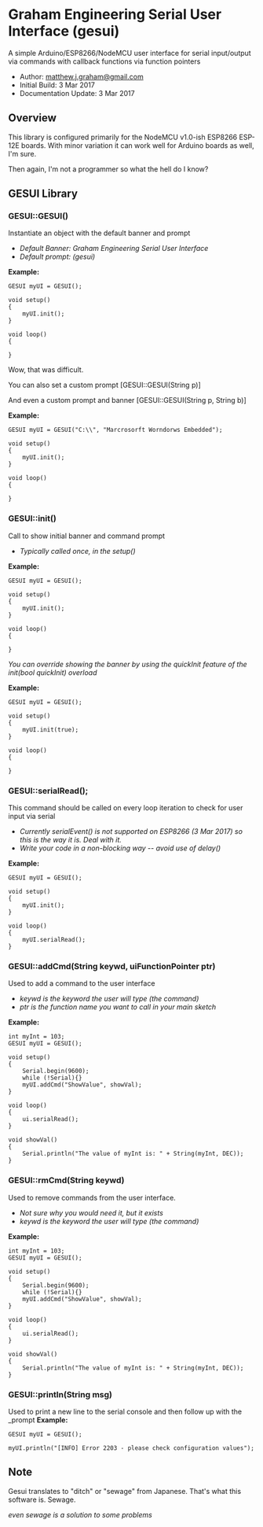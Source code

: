 # Graham Engineering Serial User Interface (gesui)

A simple Arduino/ESP8266/NodeMCU user interface for serial input/output via commands with callback functions via function pointers
* Author: matthew.j.graham@gmail.com
* Initial Build: 3 Mar 2017
* Documentation Update: 3 Mar 2017

## Overview

This library is configured primarily for the NodeMCU v1.0-ish ESP8266 ESP-12E boards.  With minor variation it can work well for Arduino boards as well, I'm sure.

Then again, I'm not a programmer so what the hell do I know?

## GESUI Library

### GESUI::GESUI()
Instantiate an object with the default banner and prompt
* _Default Banner: Graham Engineering Serial User Interface_
* _Default prompt: (gesui)_

__Example:__
```
GESUI myUI = GESUI();

void setup()
{
	myUI.init();
}

void loop()
{

}
```

Wow, that was difficult.

You can also set a custom prompt [GESUI::GESUI(String p)]

And even a custom prompt and banner [GESUI::GESUI(String p, String b)]

__Example:__
```
GESUI myUI = GESUI("C:\\", "Marcrosorft Worndorws Embedded");

void setup()
{
	myUI.init();
}

void loop()
{

}
```

### GESUI::init()
Call to show initial banner and command prompt
* _Typically called once, in the setup()_

__Example:__
```
GESUI myUI = GESUI();

void setup()
{
	myUI.init();
}

void loop()
{

}
```

_You can override showing the banner by using the quickInit feature of the init(bool quickInit) overload_

__Example:__
```
GESUI myUI = GESUI();

void setup()
{
	myUI.init(true);
}

void loop()
{

}
```


### GESUI::serialRead();
This command should be called on every loop iteration to check for user input via serial

* _Currently serialEvent() is not supported on ESP8266 (3 Mar 2017) so this is the way it is.  Deal with it._
* _Write your code in a non-blocking way -- avoid use of delay()_

__Example:__
```
GESUI myUI = GESUI();

void setup()
{
	myUI.init();
}

void loop()
{
	myUI.serialRead();
}
```

### GESUI::addCmd(String keywd, uiFunctionPointer ptr)
Used to add a command to the user interface

* _keywd is the keyword the user will type (the command)_
* _ptr is the function name you want to call in your main sketch_

__Example:__
```
int myInt = 103;
GESUI myUI = GESUI();

void setup()
{
	Serial.begin(9600);
	while (!Serial){}
	myUI.addCmd("ShowValue", showVal);
}

void loop()
{
	ui.serialRead();
}

void showVal()
{
	Serial.println("The value of myInt is: " + String(myInt, DEC));
}
```

### GESUI::rmCmd(String keywd)
Used to remove commands from the user interface.

* _Not sure why you would need it, but it exists_
* _keywd is the keyword the user will type (the command)_


__Example:__
```
int myInt = 103;
GESUI myUI = GESUI();

void setup()
{
	Serial.begin(9600);
	while (!Serial){}
	myUI.addCmd("ShowValue", showVal);
}

void loop()
{
	ui.serialRead();
}

void showVal()
{
	Serial.println("The value of myInt is: " + String(myInt, DEC));
}
```
### GESUI::println(String msg)
Used to print a new line to the serial console and then follow up with the \_prompt
__Example:__
```
GESUI myUI = GESUI();

myUI.println("[INFO] Error 2203 - please check configuration values");
```

## Note
Gesui translates to "ditch" or "sewage" from Japanese.  That's what this software is.  Sewage.

_even sewage is a solution to some problems_
